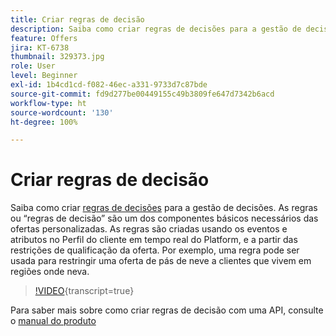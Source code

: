 ```yaml
---
title: Criar regras de decisão
description: Saiba como criar regras de decisões para a gestão de decisões. As regras são um dos componentes básicos necessários das ofertas personalizadas.
feature: Offers
jira: KT-6738
thumbnail: 329373.jpg
role: User
level: Beginner
exl-id: 1b4cd1cd-f082-46ec-a331-9733d7c87bde
source-git-commit: fd9d277be00449155c49b3809fe647d7342b6acd
workflow-type: ht
source-wordcount: '130'
ht-degree: 100%

---
```


# Criar regras de decisão

Saiba como criar [regras de decisões](https://experienceleague.adobe.com/docs/journey-optimizer/using/offer-decisioniong/create-components/creating-decision-rules.html?lang=pt-BR) para a gestão de decisões. As regras ou “regras de decisão” são um dos componentes básicos necessários das ofertas personalizadas. As regras são criadas usando os eventos e atributos no Perfil do cliente em tempo real do Platform, e a partir das restrições de qualificação da oferta. Por exemplo, uma regra pode ser usada para restringir uma oferta de pás de neve a clientes que vivem em regiões onde neva.

>[!VIDEO](https://video.tv.adobe.com/v/329373?quality=12&learn=on){transcript=true}

Para saber mais sobre como criar regras de decisão com uma API, consulte o [manual do produto](https://experienceleague.adobe.com/docs/journey-optimizer/using/offer-decisioniong/api-reference/offers-api/decision-rules/create.html?lang=pt-BR)

